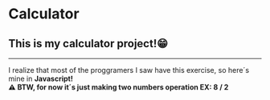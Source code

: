 # Calculator
## This is my calculator project!😁
---
I realize that most of the proggramers I saw have this exercise, so
here´s mine in **Javascript!** </br>
**⚠️ BTW, for now it´s just making two numbers operation EX: 8 / 2**
